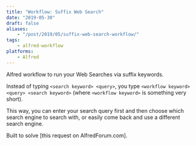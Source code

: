 ```yaml
---
title: "Workflow: Suffix Web Search"
date: "2019-05-30"
draft: false
aliases:
    - "/post/2019/05/suffix-web-search-workflow/"
tags:
    - alfred-workflow
platforms:
    - Alfred
---
```


Alfred workflow to run your Web Searches via suffix keywords.

<!--more-->

Instead of typing `<search keyword> <query>`, you type
`<workflow keyword> <query> <search keyword>` (where
`<workflow keyword>` is something very short).

This way, you can enter your search query first and then choose
which search engine to search with, or easily come back and
use a different search engine.

Built to solve [this request on AlfredForum.com].


[thread]: https://www.alfredforum.com/topic/12753-option-suffixes-instead-of-prefixes/
